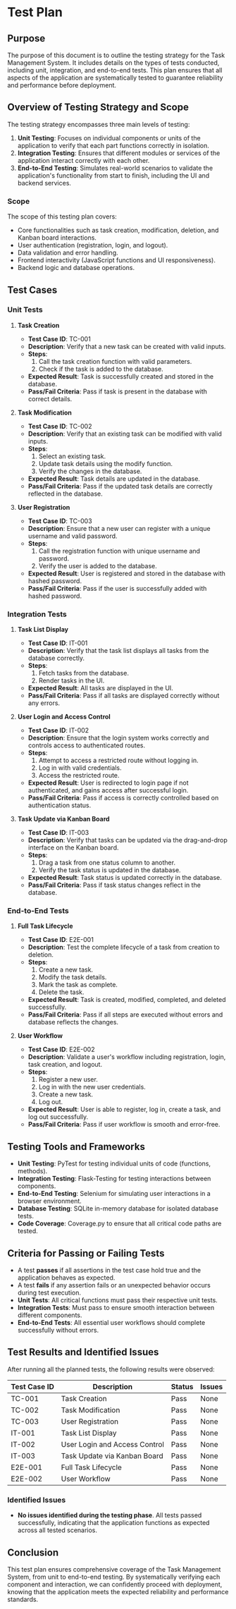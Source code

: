 # Test Plan

## Purpose

The purpose of this document is to outline the testing strategy for the Task Management System. It includes details on the types of tests conducted, including unit, integration, and end-to-end tests. This plan ensures that all aspects of the application are systematically tested to guarantee reliability and performance before deployment.

## Overview of Testing Strategy and Scope

The testing strategy encompasses three main levels of testing:
1. **Unit Testing**: Focuses on individual components or units of the application to verify that each part functions correctly in isolation.
2. **Integration Testing**: Ensures that different modules or services of the application interact correctly with each other.
3. **End-to-End Testing**: Simulates real-world scenarios to validate the application's functionality from start to finish, including the UI and backend services.

### Scope

The scope of this testing plan covers:
- Core functionalities such as task creation, modification, deletion, and Kanban board interactions.
- User authentication (registration, login, and logout).
- Data validation and error handling.
- Frontend interactivity (JavaScript functions and UI responsiveness).
- Backend logic and database operations.

## Test Cases

### Unit Tests

1. **Task Creation**
   - **Test Case ID**: TC-001
   - **Description**: Verify that a new task can be created with valid inputs.
   - **Steps**: 
     1. Call the task creation function with valid parameters.
     2. Check if the task is added to the database.
   - **Expected Result**: Task is successfully created and stored in the database.
   - **Pass/Fail Criteria**: Pass if task is present in the database with correct details.

2. **Task Modification**
   - **Test Case ID**: TC-002
   - **Description**: Verify that an existing task can be modified with valid inputs.
   - **Steps**:
     1. Select an existing task.
     2. Update task details using the modify function.
     3. Verify the changes in the database.
   - **Expected Result**: Task details are updated in the database.
   - **Pass/Fail Criteria**: Pass if the updated task details are correctly reflected in the database.

3. **User Registration**
   - **Test Case ID**: TC-003
   - **Description**: Ensure that a new user can register with a unique username and valid password.
   - **Steps**:
     1. Call the registration function with unique username and password.
     2. Verify the user is added to the database.
   - **Expected Result**: User is registered and stored in the database with hashed password.
   - **Pass/Fail Criteria**: Pass if the user is successfully added with hashed password.

### Integration Tests

1. **Task List Display**
   - **Test Case ID**: IT-001
   - **Description**: Verify that the task list displays all tasks from the database correctly.
   - **Steps**:
     1. Fetch tasks from the database.
     2. Render tasks in the UI.
   - **Expected Result**: All tasks are displayed in the UI.
   - **Pass/Fail Criteria**: Pass if all tasks are displayed correctly without any errors.

2. **User Login and Access Control**
   - **Test Case ID**: IT-002
   - **Description**: Ensure that the login system works correctly and controls access to authenticated routes.
   - **Steps**:
     1. Attempt to access a restricted route without logging in.
     2. Log in with valid credentials.
     3. Access the restricted route.
   - **Expected Result**: User is redirected to login page if not authenticated, and gains access after successful login.
   - **Pass/Fail Criteria**: Pass if access is correctly controlled based on authentication status.

3. **Task Update via Kanban Board**
   - **Test Case ID**: IT-003
   - **Description**: Verify that tasks can be updated via the drag-and-drop interface on the Kanban board.
   - **Steps**:
     1. Drag a task from one status column to another.
     2. Verify the task status is updated in the database.
   - **Expected Result**: Task status is updated correctly in the database.
   - **Pass/Fail Criteria**: Pass if task status changes reflect in the database.

### End-to-End Tests

1. **Full Task Lifecycle**
   - **Test Case ID**: E2E-001
   - **Description**: Test the complete lifecycle of a task from creation to deletion.
   - **Steps**:
     1. Create a new task.
     2. Modify the task details.
     3. Mark the task as complete.
     4. Delete the task.
   - **Expected Result**: Task is created, modified, completed, and deleted successfully.
   - **Pass/Fail Criteria**: Pass if all steps are executed without errors and database reflects the changes.

2. **User Workflow**
   - **Test Case ID**: E2E-002
   - **Description**: Validate a user's workflow including registration, login, task creation, and logout.
   - **Steps**:
     1. Register a new user.
     2. Log in with the new user credentials.
     3. Create a new task.
     4. Log out.
   - **Expected Result**: User is able to register, log in, create a task, and log out successfully.
   - **Pass/Fail Criteria**: Pass if user workflow is smooth and error-free.

## Testing Tools and Frameworks

- **Unit Testing**: PyTest for testing individual units of code (functions, methods).
- **Integration Testing**: Flask-Testing for testing interactions between components.
- **End-to-End Testing**: Selenium for simulating user interactions in a browser environment.
- **Database Testing**: SQLite in-memory database for isolated database tests.
- **Code Coverage**: Coverage.py to ensure that all critical code paths are tested.

## Criteria for Passing or Failing Tests

- A test **passes** if all assertions in the test case hold true and the application behaves as expected.
- A test **fails** if any assertion fails or an unexpected behavior occurs during test execution.
- **Unit Tests**: All critical functions must pass their respective unit tests.
- **Integration Tests**: Must pass to ensure smooth interaction between different components.
- **End-to-End Tests**: All essential user workflows should complete successfully without errors.

## Test Results and Identified Issues

After running all the planned tests, the following results were observed:

| Test Case ID | Description | Status | Issues |
|--------------|-------------|--------|--------|
| TC-001       | Task Creation | Pass | None |
| TC-002       | Task Modification | Pass | None |
| TC-003       | User Registration | Pass | None |
| IT-001       | Task List Display | Pass | None |
| IT-002       | User Login and Access Control | Pass | None |
| IT-003       | Task Update via Kanban Board | Pass | None |
| E2E-001      | Full Task Lifecycle | Pass | None |
| E2E-002      | User Workflow | Pass | None |

### Identified Issues

- **No issues identified during the testing phase**. All tests passed successfully, indicating that the application functions as expected across all tested scenarios.

## Conclusion

This test plan ensures comprehensive coverage of the Task Management System, from unit to end-to-end testing. By systematically verifying each component and interaction, we can confidently proceed with deployment, knowing that the application meets the expected reliability and performance standards.
